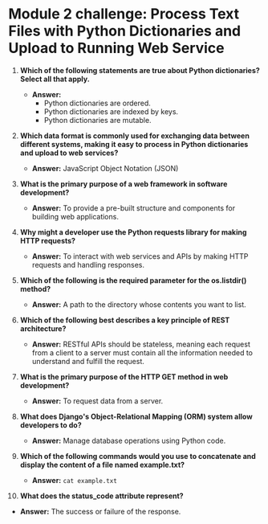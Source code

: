 # Module 2 challenge: Process Text Files with Python Dictionaries and Upload to Running Web Service


1. **Which of the following statements are true about Python dictionaries? Select all that apply.**
   - **Answer:** 
     - Python dictionaries are ordered.
     - Python dictionaries are indexed by keys.
     - Python dictionaries are mutable.

2. **Which data format is commonly used for exchanging data between different systems, making it easy to process in Python dictionaries and upload to web services?**
   - **Answer:** JavaScript Object Notation (JSON)

3. **What is the primary purpose of a web framework in software development?**
   - **Answer:** To provide a pre-built structure and components for building web applications.

4. **Why might a developer use the Python requests library for making HTTP requests?**
   - **Answer:** To interact with web services and APIs by making HTTP requests and handling responses.

5. **Which of the following is the required parameter for the os.listdir() method?**
   - **Answer:** A path to the directory whose contents you want to list.

6. **Which of the following best describes a key principle of REST architecture?**
   - **Answer:** RESTful APIs should be stateless, meaning each request from a client to a server must contain all the information needed to understand and fulfill the request.

7. **What is the primary purpose of the HTTP GET method in web development?**
   - **Answer:** To request data from a server.

8. **What does Django's Object-Relational Mapping (ORM) system allow developers to do?**
   - **Answer:** Manage database operations using Python code.

9. **Which of the following commands would you use to concatenate and display the content of a file named example.txt?**
   - **Answer:** `cat example.txt`

10. **What does the status_code attribute represent?**
   - **Answer:** The success or failure of the response.
